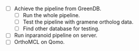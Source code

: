 - [ ] Achieve the pipeline from GreenDB.
  - [ ] Run the whole pipeline.
  - [ ] Test the pipeline with gramene ortholog data.
  - [ ] Find other database for testing.
- [ ] Run inparanoid pipeline on server.
- [ ] OrthoMCL on Qomo.